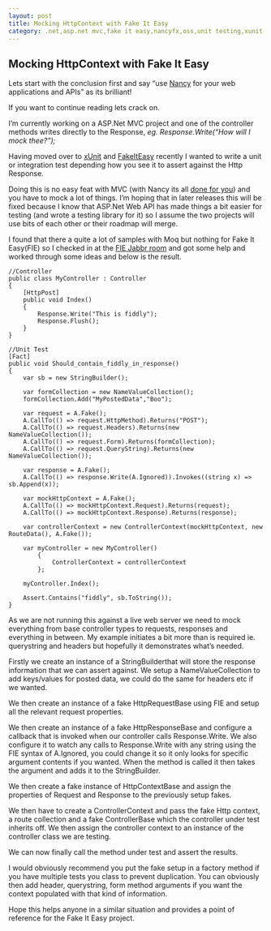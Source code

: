 ```yaml
---
layout: post
title: Mocking HttpContext with Fake It Easy
category: .net,asp.net mvc,fake it easy,nancyfx,oss,unit testing,xunit
---
```


## Mocking HttpContext with Fake It Easy

Lets start with the conclusion first and say “use [Nancy][1] for your web applications and APIs” as its brilliant!

If you want to continue reading lets crack on.

I’m currently working on a ASP.Net MVC project and one of the controller methods writes directly to the Response, _eg. Response.Write(“How will I mock thee?”);_

Having moved over to [xUnit][2] and [FakeItEasy][3] recently I wanted to write a unit or integration test depending how you see it to assert against the Http Response.

Doing this is no easy feat with MVC (with Nancy its all [done for you][4]) and you have to mock a lot of things. I’m hoping that in later releases this will be fixed because I know that ASP.Net Web API has made things a bit easier for testing (and wrote a testing library for it) so I assume the two projects will use bits of each other or their roadmap will merge.

<!--excerpt-->

I found that there a quite a lot of samples with Moq but nothing for Fake It Easy(FIE) so I checked in at the [FIE Jabbr room][5] and got some help and worked through some ideas and below is the result.

	//Controller
	public class MyController : Controller
	{
	    [HttpPost]
	    public void Index()
	    {
	        Response.Write("This is fiddly");
	        Response.Flush();
	    }
	}
	
	//Unit Test
	[Fact]
	public void Should_contain_fiddly_in_response()
	{
	    var sb = new StringBuilder();
	
	    var formCollection = new NameValueCollection();
	    formCollection.Add("MyPostedData","Boo");
	
	    var request = A.Fake();
	    A.CallTo(() => request.HttpMethod).Returns("POST");
	    A.CallTo(() => request.Headers).Returns(new NameValueCollection());
	    A.CallTo(() => request.Form).Returns(formCollection);
	    A.CallTo(() => request.QueryString).Returns(new NameValueCollection());
	
	    var response = A.Fake();
	    A.CallTo(() => response.Write(A.Ignored)).Invokes((string x) => sb.Append(x));
	
	    var mockHttpContext = A.Fake();
	    A.CallTo(() => mockHttpContext.Request).Returns(request);
	    A.CallTo(() => mockHttpContext.Response).Returns(response);
	
	    var controllerContext = new ControllerContext(mockHttpContext, new RouteData(), A.Fake());
	
	    var myController = new MyController()
	        {
	            ControllerContext = controllerContext
	        };
	 
	    myController.Index();
	
	    Assert.Contains("fiddly", sb.ToString());
	}

As we are not running this against a live web server we need to mock everything from base controller types to requests, responses and everything in between. My example initiates a bit more than is required ie. querystring and headers but hopefully it demonstrates what’s needed.

Firstly we create an instance of a StringBuilderthat will store the response information that we can assert against. We setup a NameValueCollection to add keys/values for posted data, we could do the same for headers etc if we wanted.

We then create an instance of a fake HttpRequestBase using FIE and setup all the relevant request properties.

We then create an instance of a fake HttpResponseBase and configure a callback that is invoked when our controller calls Response.Write. We also configure it to watch any calls to Response.Write with any string using the FIE syntax of A.Ignored, you could change it so it only looks for specific argument contents if you wanted. When the method is called it then takes the argument and adds it to the StringBuilder.

We then create a fake instance of HttpContextBase and assign the properties of Request and Response to the previously setup fakes.

We then have to create a ControllerContext and pass the fake Http context, a route collection and a fake ControllerBase which the controller under test inherits off. We then assign the controller context to an instance of the controller class we are testing.

We can now finally call the method under test and assert the results.

I would obviously recommend you put the fake setup in a factory method if you have multiple tests you class to prevent duplication. You can obviously then add header, querystring, form method arguments if you want the context populated with that kind of information.

Hope this helps anyone in a similar situation and provides a point of reference for the Fake It Easy project.

   [1]: http://nancyfx.org
   [2]: http://xunit.codeplex.com/
   [3]: https://github.com/FakeItEasy/FakeItEasy
   [4]: https://github.com/NancyFx/Nancy/wiki/Testing-your-application
   [5]: https://jabbr.net/#/rooms/fakeiteasy

  